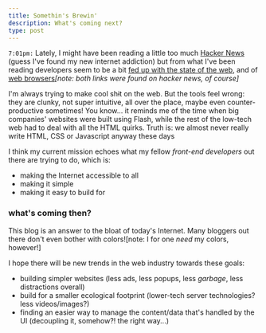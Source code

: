 ```yaml
---
title: Somethin's Brewin'
description: What's coming next?
type: post
---
```


`7:01pm:` Lately, I might have been reading a little too much [Hacker News](https://news.ycombinator.com/) (guess I've found my new internet addiction) but from what I've been reading developers seem to be a bit [fed up with the state of the web](https://macwright.com/2020/08/22/clean-starts-for-the-web.html), and of [web browsers](https://drewdevault.com/2020/08/13/Web-browsers-need-to-stop.html)_[note: both links were found on hacker news, of course]_

I'm always trying to make cool sh~~i~~t on the web. But the tools feel wrong: they are clunky, not super intuitive, all over the place, maybe even counter-productive sometimes! You know... it reminds me of the time when big companies' websites were built using Flash, while the rest of the low-tech web had to deal with all the HTML quirks. Truth is: we almost never really write HTML, CSS or Javascript anyway these days

I think my current mission echoes what my fellow _front-end developers_ out there are trying to do, which is:

* making the Internet accessible to all
* making it simple
* making it easy to build for

### what's coming then?

This blog is an answer to the bloat of today's Internet. Many bloggers out there don't even bother with colors![note: I for one _need_ my colors, however!]

I hope there will be new trends in the web industry towards these goals:

* building simpler websites (less ads, less popups, less _garbage_, less distractions overall)
* build for a smaller ecological footprint (lower-tech server technologies? less videos/images?)
* finding an easier way to manage the content/data that's handled by the UI (decoupling it, somehow?! the right way...)
